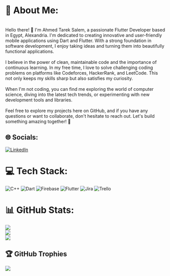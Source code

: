 # 💫 About Me:
<br>Hello there! 👋 I'm Ahmed Tarek Salem, a passionate Flutter Developer based in Egypt, Alexandria. I'm dedicated to creating innovative and user-friendly mobile applications using Dart and Flutter. With a strong foundation in software development, I enjoy taking ideas and turning them into beautifully functional applications.<br><br>I believe in the power of clean, maintainable code and the importance of continuous learning. In my free time, I love to solve challenging coding problems on platforms like Codeforces, HackerRank, and LeetCode. This not only keeps my skills sharp but also satisfies my curiosity.<br><br>When I'm not coding, you can find me exploring the world of computer science, diving into the latest tech trends, or experimenting with new development tools and libraries.<br><br>Feel free to explore my projects here on GitHub, and if you have any questions or want to collaborate, don't hesitate to reach out. Let's build something amazing together! 🚀<br>


## 🌐 Socials:
[![LinkedIn](https://img.shields.io/badge/LinkedIn-%230077B5.svg?logo=linkedin&logoColor=white)](https://linkedin.com/in/ahmed-tarek-salem-482108191) 

# 💻 Tech Stack:
![C++](https://img.shields.io/badge/c++-%2300599C.svg?style=for-the-badge&logo=c%2B%2B&logoColor=white) ![Dart](https://img.shields.io/badge/dart-%230175C2.svg?style=for-the-badge&logo=dart&logoColor=white) ![Firebase](https://img.shields.io/badge/firebase-%23039BE5.svg?style=for-the-badge&logo=firebase) ![Flutter](https://img.shields.io/badge/Flutter-%2302569B.svg?style=for-the-badge&logo=Flutter&logoColor=white) ![Jira](https://img.shields.io/badge/jira-%230A0FFF.svg?style=for-the-badge&logo=jira&logoColor=white) ![Trello](https://img.shields.io/badge/Trello-%23026AA7.svg?style=for-the-badge&logo=Trello&logoColor=white)
# 📊 GitHub Stats:
![](https://github-readme-stats.vercel.app/api?username=ahmed-tarek-salem&theme=city_light&hide_border=false&include_all_commits=true&count_private=true)<br/>
![](https://github-readme-streak-stats.herokuapp.com/?user=ahmed-tarek-salem&theme=city_light&hide_border=false)<br/>
![](https://github-readme-stats.vercel.app/api/top-langs/?username=ahmed-tarek-salem&theme=city_light&hide_border=false&include_all_commits=true&count_private=true&layout=compact)

## 🏆 GitHub Trophies
![](https://github-profile-trophy.vercel.app/?username=ahmed-tarek-salem&theme=onestar&no-frame=false&no-bg=true&margin-w=4)

<!-- Proudly created with GPRM ( https://gprm.itsvg.in ) -->
